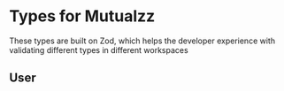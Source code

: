 # Types for Mutualzz

These types are built on Zod, which helps the developer experience with validating different types in different workspaces

## User
